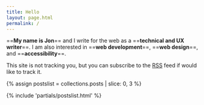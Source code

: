 ```yaml
---
title: Hello
layout: page.html
permalink: /
---
```


==**My name is Jon**== and I write for the web as a ==**technical and UX writer**==. I am also interested in ==**web development**==, ==**web design**==, and ==**accessibility**==.

This site is not tracking you, but you can subscribe to the [RSS](/feed/feed.xml/) feed if would like to track it.

{% assign postslist = collections.posts | slice: 0, 3 %}

{% include 'partials/postslist.html' %}
